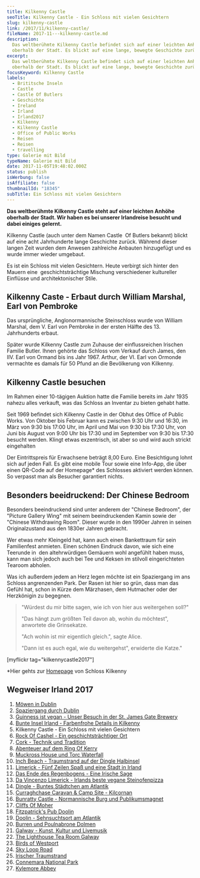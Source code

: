 ```yaml
---
title: Kilkenny Castle
seoTitle: Kilkenny Castle - Ein Schloss mit vielen Gesichtern
slug: kilkenny-castle
link: /2017/11/kilkenny-castle/
fileName: 2017-11---kilkenny-castle.md
description:
  Das weltberühmte Kilkenny Castle befindet sich auf einer leichten Anhöhe
  oberhalb der Stadt. Es blickt auf eine lange, bewegte Geschichte zurück.
excerpt:
  Das weltberühmte Kilkenny Castle befindet sich auf einer leichten Anhöhe
  oberhalb der Stadt. Es blickt auf eine lange, bewegte Geschichte zurück.
focusKeyword: Kilkenny Castle
labels:
  - Brititsche Inseln
  - Castle
  - Castle Of Butlers
  - Geschichte
  - Ireland
  - Irland
  - Irland2017
  - Kilkenny
  - Kilkenny Castle
  - Office of Public Works
  - Reisen
  - Reisen
  - travelling
type: Galerie mit Bild
typeName: Galerie mit Bild
date: 2017-11-05T19:48:02.000Z
status: publish
isWerbung: false
isAffiliate: false
thumbnailId: "18345"
subTitle: Ein Schloss mit vielen Gesichtern
---
```


<strong>Das weltberühmte Kilkenny Castle steht auf einer leichten Anhöhe
oberhalb der Stadt. Wir haben es bei unserer Irlandreise besucht und dabei
einiges gelernt.</strong>

Kilkenny Castle (auch unter dem Namen Castle  Of Butlers bekannt) blickt auf
eine acht Jahrhunderte lange Geschichte zurück. Während dieser langen Zeit
wurden dem Anwesen zahlreiche Anbauten hinzugefügt und es wurde immer wieder
umgebaut.

Es ist ein Schloss mit vielen Gesichtern. Heute verbirgt sich hinter den Mauern
eine  geschichtsträchtige Mischung verschiedener kultureller Einflüsse und
architektonischer Stile.

## Kilkenny Caste - Erbaut durch William Marshal, Earl von Pembroke

Das ursprüngliche, Anglonormannische Steinschloss wurde von William Marshal, dem
V. Earl von Pembroke in der ersten Hälfte des 13. Jahrhunderts erbaut.

Später wurde Kilkenny Castle zum Zuhause der einflussreichen Irischen Familie
Butler. Ihnen gehörte das Schloss vom Verkauf durch James, den IIV. Earl von
Ormand bis ins Jahr 1967. Arthur, der VI. Earl von Ormonde vermachte es damals
für 50 Pfund an die Bevölkerung von Kilkenny.

## Kilkenny Castle besuchen

Im Rahmen einer 10-tägigen Auktion hatte die Familie bereits im Jahr 1935 nahezu
alles verkauft, was das Schloss an Inventar zu bieten gehabt hatte.

Seit 1969 befindet sich Kilkenny Castle in der Obhut des Office of Public Works.
Von Oktober bis Februar kann es zwischen 9:30 Uhr und 16:30, im März von 9:30
bis 17:00 Uhr, im April und Mai von 9:30 bis 17:30 Uhr, von Juni bis August von
9:00 Uhr bis 17:30 und im September von 9:30 bis 17:30 besucht werden. Klingt
etwas exzentrisch, ist aber so und wird auch strickt eingehalten

Der Eintrittspreis für Erwachsene beträgt 8,00 Euro. Eine Besichtigung lohnt
sich auf jeden Fall. Es gibt eine mobile Tour sowie eine Info-App, die über
einen QR-Code auf der Homepage\* des Schlosses aktiviert werden können. So
verpasst man als Besucher garantiert nichts.

## Besonders beeidruckend: Der Chinese Bedroom

Besonders beeindruckend sind unter anderem der "Chinese Bedroom", der "Picture
Gallery Wing" mit seinem beeindruckenden Kamin sowie der "Chinese Withdrawing
Room". Dieser wurde in den 1990er Jahren in seinen Originalzustand aus den
1830er Jahren gebracht.

Wer etwas mehr Kleingeld hat, kann auch einen Bankettraum für sein Familienfest
anmieten. Einen schönen Eindruck davon, wie sich eine Teerunde in  den
altehrwürdigen Gemäuern wohl angefühlt haben muss, kann man sich jedoch auch bei
Tee und Keksen im stilvoll eingerichteten Tearoom abholen.

Was ich außerdem jedem an Herz legen möchte ist ein Spaziergang im ans Schloss
angrenzenden Park. Der Rasen ist hier so grün, dass man das Gefühl hat, schon in
Kürze dem Märzhasen, dem Hutmacher oder der Herzkönigin zu begegnen.

<blockquote>"Würdest du mir bitte sagen, wie ich von hier aus weitergehen soll?"

"Das hängt zum größten Teil davon ab, wohin du möchtest", anwortete die
Grinsekatze.

"Ach wohin ist mir eigentlich gleich.", sagte Alice.

"Dann ist es auch egal, wie du weitergehst", erwiderte die Katze."</blockquote>

[myflickr tag="kilkennycastle2017"]

\*Hier gehts zur
<a href="http://www.kilkennycastle.ie/VisitorInformation/" target="_blank" rel="noopener">Homepage</a>
von Schloss Kilkenny

## Wegweiser Irland 2017

<ol>
    <li><a href="http://cardamonchai.com/2017/10/moewen-in-dublin/">Möwen in Dublin</a></li>
    <li><a href="http://cardamonchai.com/2017/10/kleiner-spaziergang-durch-dublin/">Spaziergang durch Dublin</a></li>
    <li><a href="http://cardamonchai.com/2017/10/guinness-ist-vegan-brauerei-besuch/">Guinness ist vegan - Unser Besuch in der St. James Gate Brewery</a></li>
    <li><a href="http://cardamonchai.com/2017/11/kilkenny-bunte-insel-irland/">Bunte Insel Irland - Farbenfrohe Details in Kilkenny</a></li>
    <li>Kilkenny Castle - Ein Schloss mit vielen Gesichtern</li>
    <li><a href="http://cardamonchai.com/2017/11/rock-of-cashel/">Rock Of Cashel - Ein geschichtsträchtiger Ort</a></li>
    <li><a href="http://cardamonchai.com/2017/12/cork/">Cork - Technik und Tradition</a></li>
    <li><a href="http://cardamonchai.com/2018/01/auf-dem-skellig-ring-in-richtung-dingle-halbinsel/">Abenteuer auf dem Ring Of Kerry</a></li>
    <li><a href="http://cardamonchai.com/2018/02/muckross-house-und-torc-waterfall-irland/">Muckross House und Torc Waterfall</a></li>
    <li><a href="http://cardamonchai.com/2018/02/lieblingsstrand-inch-beach/">Inch Beach - Traumstrand auf der Dingle Halbinsel</a></li>
    <li><a href="http://cardamonchai.com/2018/02/limerick/">Limerick - Fünf Zeilen Spaß und eine Stadt in Irland</a></li>
    <li><a href="http://cardamonchai.com/2018/02/das-ende-des-regenbogens/">Das Ende des Regenbogens - Eine Irische Sage</a></li>
    <li><a href="http://cardamonchai.com/2018/03/da-vincenzo-limerick/">Da Vincenzo Limerick - Irlands beste vegane Steinofenpizza</a></li>
    <li><a href="http://cardamonchai.com/2018/03/dingle/">Dingle - Buntes Städtchen am Atlantik</a></li>
    <li><a href="http://cardamonchai.com/2018/03/curraghchase-caravan-camp-site/">Curraghchase Caravan &amp; Camp Site - Kilcornan</a></li>
    <li><a href="http://cardamonchai.com/2018/03/bunratty-castle/">Bunratty Castle - Normannische Burg und Publikumsmagnet</a></li>
    <li><a href="http://cardamonchai.com/2018/04/cliffs-of-moher/">Cliffs Of Moher</a></li>
    <li><a href="http://cardamonchai.com/2018/04/fitzpatricks-pub-doolin/">Fitzpatrick's Pub Doolin</a></li>
    <li><a href="http://cardamonchai.com/2018/04/doolin/">Doolin - Sehnsuchtsort am Atlantik</a></li>
    <li><a href="http://cardamonchai.com/2018/04/poulnabrone-dolmen-burren/">Burren und Poulnabrone Dolmen</a></li>
    <li><a href="http://cardamonchai.com/2018/04/galway/">Galway - Kunst, Kultur und Livemusik</a></li>
    <li><a href="http://cardamonchai.com/2018/05/the-lighthouse-tea-room-galway/">The Lighthouse Tea Room Galway</a></li>
    <li><a href="http://cardamonchai.com/2018/05/birds-of-westport/">Birds of Westport</a></li>
    <li><a href="http://cardamonchai.com/2018/05/sky-loop-road-clifden/">Sky Loop Road</a></li>
    <li><a href="http://cardamonchai.com/2018/05/irischer-traumstrand/">Irischer Traumstrand</a></li>
    <li><a href="http://cardamonchai.com/2018/05/connemara-national-park/">Connemara National Park</a></li>
    <li><a href="http://cardamonchai.com/2018/05/kylemore-abbey/">Kylemore Abbey</a></li>
</ol>
